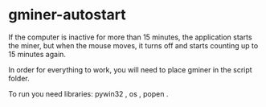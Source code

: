 # gminer-autostart
If the computer is inactive for more than 15 minutes, the application starts the miner, but when the mouse moves, it turns off and starts counting up to 15 minutes again.

In order for everything to work, you will need to place gminer in the script folder.

To run you need libraries: pywin32 , os , popen .
